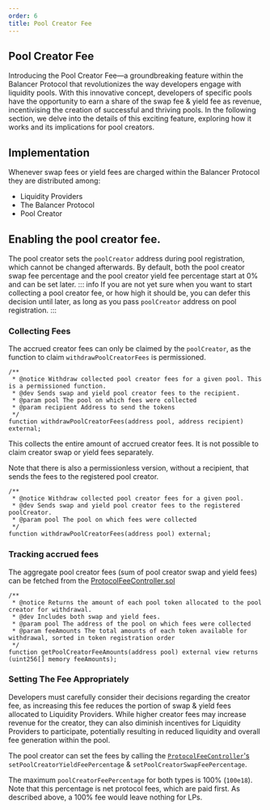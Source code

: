 ```yaml
---
order: 6
title: Pool Creator Fee
---
```

## Pool Creator Fee

Introducing the Pool Creator Fee—a groundbreaking feature within the Balancer Protocol that revolutionizes the way developers engage with liquidity pools. With this innovative concept, developers of specific pools have the opportunity to earn a share of the swap fee & yield fee as revenue, incentivising the creation of successful and thriving pools. In the following section, we delve into the details of this exciting feature, exploring how it works and its implications for pool creators.

## Implementation

Whenever swap fees or yield fees are charged within the Balancer Protocol they are distributed among:

* Liquidity Providers
* The Balancer Protocol
* Pool Creator

## Enabling the pool creator fee.

The pool creator sets the `poolCreator` address during pool registration, which cannot be changed afterwards. By default, both the pool creator swap fee percentage and the pool creator yield fee percentage start at 0% and can be set later.
::: info
If you are not yet sure when you want to start collecting a pool creator fee, or how high it should be, you can defer this decision until later, as long as you pass `poolCreator` address on pool registration.
:::

### Collecting Fees

The accrued creator fees can only be claimed by the `poolCreator`, as the function to claim `withdrawPoolCreatorFees` is permissioned.

```solidity
/**
 * @notice Withdraw collected pool creator fees for a given pool. This is a permissioned function.
 * @dev Sends swap and yield pool creator fees to the recipient.
 * @param pool The pool on which fees were collected
 * @param recipient Address to send the tokens
 */
function withdrawPoolCreatorFees(address pool, address recipient) external;
```
This collects the entire amount of accrued creator fees. It is not possible to claim creator swap or yield fees separately.

Note that there is also a permissionless version, without a recipient, that sends the fees to the registered pool creator.

```solidity
/**
 * @notice Withdraw collected pool creator fees for a given pool.
 * @dev Sends swap and yield pool creator fees to the registered poolCreator.
 * @param pool The pool on which fees were collected
 */
function withdrawPoolCreatorFees(address pool) external;
```

### Tracking accrued fees

The aggregate pool creator fees (sum of pool creator swap and yield fees) can be fetched from the [ProtocolFeeController.sol](https://github.com/balancer/balancer-v3-monorepo/blob/main/pkg/vault/contracts/ProtocolFeeController.sol)
```solidity
/**
 * @notice Returns the amount of each pool token allocated to the pool creator for withdrawal.
 * @dev Includes both swap and yield fees.
 * @param pool The address of the pool on which fees were collected
 * @param feeAmounts The total amounts of each token available for withdrawal, sorted in token registration order
 */
function getPoolCreatorFeeAmounts(address pool) external view returns (uint256[] memory feeAmounts);
```

### Setting The Fee Appropriately

Developers must carefully consider their decisions regarding the creator fee, as increasing this fee reduces the portion of swap & yield fees allocated to Liquidity Providers. While higher creator fees may increase revenue for the creator, they can also diminish incentives for Liquidity Providers to participate, potentially resulting in reduced liquidity and overall fee generation within the pool.

The pool creator can set the fees by calling the [`ProtocolFeeController`'s](https://github.com/balancer/balancer-v3-monorepo/blob/main/pkg/vault/contracts/ProtocolFeeController.sol) `setPoolCreatorYieldFeePercentage` &  `setPoolCreatorSwapFeePercentage`.

The maximum `poolCreatorFeePercentage` for both types is 100% (`100e18`). Note that this percentage is net protocol fees, which are paid first. As described above, a 100% fee would leave nothing for LPs.